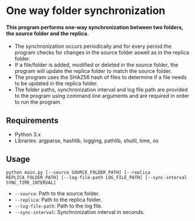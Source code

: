 # One way folder synchronization

#### This program performs one-way synchronization between two folders, the source folder and the replica.
* The synchronization occurs periodically and for every period the program checks for changes in the source folder aswell as in the replica folder.
* If a file/folder is added, modified or deleted in the source folder, the program will update the replica folder to match the source folder.
* The program uses the SHA256 hash of files to determine if a file needs to be updated in the replica folder.
* The folder paths, synchronization interval and log file path are provided to the program using command line arguments and are required in order to run the program.

## Requirements

* Python 3.x
* Libraries: argparse, hashlib, logging, pathlib, shutil, time, os

## Usage

```
python main.py [--source SOURCE_FOLDER_PATH] [--replica REPLICA_FOLDER_PATH] [--log-file-path LOG_FILE_PATH] [--sync-interval SYNC_TIME_INTERVAL]
```

- `--source`: Path to the source folder.
- `--replica`: Path to the replica folder.
- `--log-file-path`: Path to the log file.
- `--sync-interval`: Synchronization interval in seconds.
